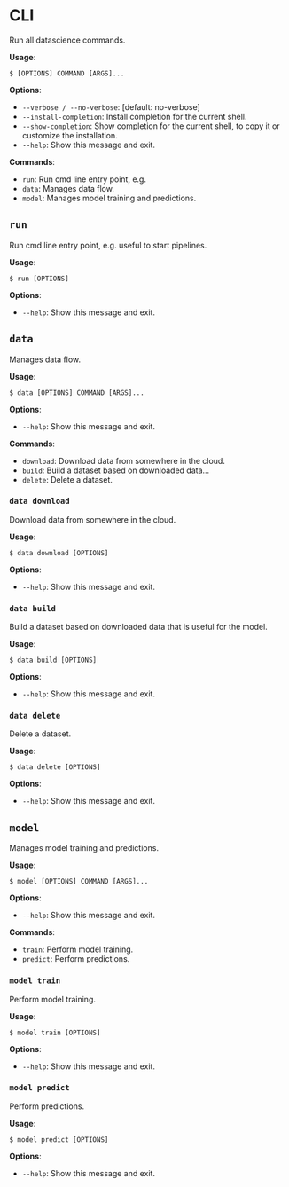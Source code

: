 # CLI

Run all datascience commands.

**Usage**:

```console
$ [OPTIONS] COMMAND [ARGS]...
```

**Options**:

* `--verbose / --no-verbose`: [default: no-verbose]
* `--install-completion`: Install completion for the current shell.
* `--show-completion`: Show completion for the current shell, to copy it or customize the installation.
* `--help`: Show this message and exit.

**Commands**:

* `run`: Run cmd line entry point, e.g.
* `data`: Manages data flow.
* `model`: Manages model training and predictions.

## `run`

Run cmd line entry point, e.g. useful to start pipelines.

**Usage**:

```console
$ run [OPTIONS]
```

**Options**:

* `--help`: Show this message and exit.

## `data`

Manages data flow.

**Usage**:

```console
$ data [OPTIONS] COMMAND [ARGS]...
```

**Options**:

* `--help`: Show this message and exit.

**Commands**:

* `download`: Download data from somewhere in the cloud.
* `build`: Build a dataset based on downloaded data...
* `delete`: Delete a dataset.

### `data download`

Download data from somewhere in the cloud.

**Usage**:

```console
$ data download [OPTIONS]
```

**Options**:

* `--help`: Show this message and exit.

### `data build`

Build a dataset based on downloaded data that is useful for the model.

**Usage**:

```console
$ data build [OPTIONS]
```

**Options**:

* `--help`: Show this message and exit.

### `data delete`

Delete a dataset.

**Usage**:

```console
$ data delete [OPTIONS]
```

**Options**:

* `--help`: Show this message and exit.

## `model`

Manages model training and predictions.

**Usage**:

```console
$ model [OPTIONS] COMMAND [ARGS]...
```

**Options**:

* `--help`: Show this message and exit.

**Commands**:

* `train`: Perform model training.
* `predict`: Perform predictions.

### `model train`

Perform model training.

**Usage**:

```console
$ model train [OPTIONS]
```

**Options**:

* `--help`: Show this message and exit.

### `model predict`

Perform predictions.

**Usage**:

```console
$ model predict [OPTIONS]
```

**Options**:

* `--help`: Show this message and exit.
